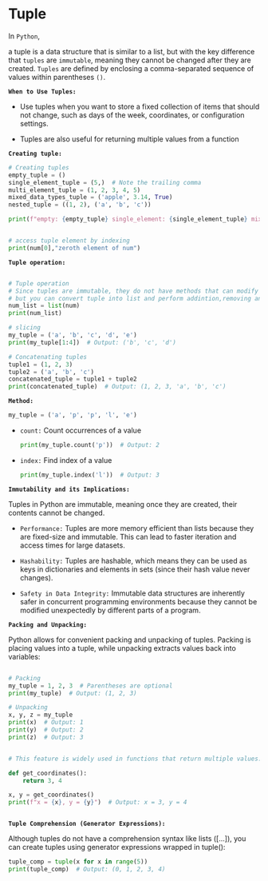 # Tuple

In `Python`,

a tuple is a data structure that is similar to a list,
but with the key difference that `tuples` are `immutable`, meaning they cannot be changed after they are created. `Tuples` are defined by enclosing a comma-separated sequence of values within parentheses `()`.

**`When to Use Tuples:`**

- Use tuples when you want to store a fixed collection of items that should not change, such as days of the week, coordinates, or configuration settings.

- Tuples are also useful for returning multiple values from a function

**`Creating tuple:`**

```py
# Creating tuples
empty_tuple = ()
single_element_tuple = (5,)  # Note the trailing comma
multi_element_tuple = (1, 2, 3, 4, 5)
mixed_data_types_tuple = ('apple', 3.14, True)
nested_tuple = ((1, 2), ('a', 'b', 'c'))

print(f"empty: {empty_tuple} single_element: {single_element_tuple} mixed_data_types_tuple: {mixed_data_types_tuple}, duplicate_tuple: {duplicate_tuple} nested_tuple: {nested_tuple}")


# access tuple element by indexing
print(num[0],"zeroth element of num")


```

**`Tuple operation:`**

```py

# Tuple operation
# Since tuples are immutable, they do not have methods that can modify their contents like lists do.
# but you can convert tuple into list and perform addintion,removing and etc.
num_list = list(num)
print(num_list)

# slicing
my_tuple = ('a', 'b', 'c', 'd', 'e')
print(my_tuple[1:4])  # Output: ('b', 'c', 'd')

# Concatenating tuples
tuple1 = (1, 2, 3)
tuple2 = ('a', 'b', 'c')
concatenated_tuple = tuple1 + tuple2
print(concatenated_tuple)  # Output: (1, 2, 3, 'a', 'b', 'c')

```

**`Method:`**

```py
my_tuple = ('a', 'p', 'p', 'l', 'e')
```

- `count:` Count occurrences of a value

  ```py
  print(my_tuple.count('p'))  # Output: 2

  ```

- `index:` Find index of a value

  ```py
  print(my_tuple.index('l'))  # Output: 3

  ```

**`Immutability and its Implications:`**

Tuples in Python are immutable, meaning once they are created, their contents cannot be changed.

- `Performance:` Tuples are more memory efficient than lists because they are fixed-size and immutable. This can lead to faster iteration and access times for large datasets.

- `Hashability:` Tuples are hashable, which means they can be used as keys in dictionaries and elements in sets (since their hash value never changes).

- `Safety in Data Integrity:` Immutable data structures are inherently safer in concurrent programming environments because they cannot be modified unexpectedly by different parts of a program.

**`Packing and Unpacking:`**

Python allows for convenient packing and unpacking of tuples. Packing is placing values into a tuple, while unpacking extracts values back into variables:

```py

# Packing
my_tuple = 1, 2, 3  # Parentheses are optional
print(my_tuple)  # Output: (1, 2, 3)

# Unpacking
x, y, z = my_tuple
print(x)  # Output: 1
print(y)  # Output: 2
print(z)  # Output: 3


# This feature is widely used in functions that return multiple values:

def get_coordinates():
    return 3, 4

x, y = get_coordinates()
print(f"x = {x}, y = {y}")  # Output: x = 3, y = 4



```

**`Tuple Comprehension (Generator Expressions):`**

Although tuples do not have a comprehension syntax like lists ([...]), you can create tuples using generator expressions wrapped in tuple():

```py
tuple_comp = tuple(x for x in range(5))
print(tuple_comp)  # Output: (0, 1, 2, 3, 4)

```
